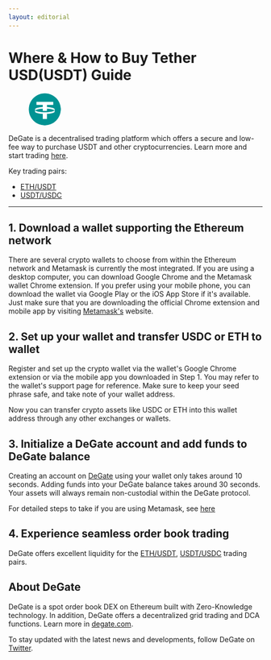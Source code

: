 ```yaml
---
layout: editorial
---
```


# Where & How to Buy Tether USD(USDT) Guide

<figure><img src="../.gitbook/assets/USDT.png" alt="USDT" width="64" style="border-radius: 50%;"><figcaption></figcaption></figure>

DeGate is a decentralised trading platform which offers a secure and low-fee way to purchase USDT and other cryptocurrencies. Learn more and start trading [here](https://app.degate.com/trade/USDC/0xdac17f958d2ee523a2206206994597c13d831ec7?utm_source=howtobuy).&#x20;

Key trading pairs:

* [ETH/USDT](https://app.degate.com/trade/0xdac17f958d2ee523a2206206994597c13d831ec7/ETH?utm_source=howtobuy)
* [USDT/USDC](https://app.degate.com/trade/USDC/0xdac17f958d2ee523a2206206994597c13d831ec7?utm_source=howtobuy)

***

## 1. Download a wallet supporting the Ethereum network

There are several crypto wallets to choose from within the Ethereum network and Metamask is currently the most integrated. If you are using a desktop computer, you can download Google Chrome and the Metamask wallet Chrome extension. If you prefer using your mobile phone, you can download the wallet via Google Play or the iOS App Store if it's available. Just make sure that you are downloading the official Chrome extension and mobile app by visiting [Metamask's](https://metamask.io/) website.

## 2. Set up your wallet and transfer USDC or ETH to wallet

Register and set up the crypto wallet via the wallet's Google Chrome extension or via the mobile app you downloaded in Step 1. You may refer to the wallet's support page for reference. Make sure to keep your seed phrase safe, and take note of your wallet address.&#x20;

Now you can transfer crypto assets like USDC or ETH into this wallet address through any other exchanges or wallets.

## 3. Initialize a DeGate account and add funds to DeGate balance

Creating an account on [DeGate](https://app.degate.com/?utm_source=USDT_howtobuy) using your wallet only takes around 10 seconds. Adding funds into your DeGate balance takes around 30 seconds. Your assets will always remain non-custodial within the DeGate protocol.

For detailed steps to take if you are using Metamask, see [here](https://docs.degate.com/v/product_en/main-features/wallet-connectivity/metamask)

## 4. Experience seamless order book trading

DeGate offers excellent liquidity for the [ETH/USDT](https://app.degate.com/trade/0xdac17f958d2ee523a2206206994597c13d831ec7/ETH?utm_source=howtobuy), [USDT/USDC](https://app.degate.com/trade/USDC/0xdac17f958d2ee523a2206206994597c13d831ec7?utm_source=howtobuy) trading pairs.&#x20;

## About DeGate

DeGate is a spot order book DEX on Ethereum built with Zero-Knowledge technology. In addition, DeGate offers a decentralized grid trading and DCA functions. Learn more in [degate.com](https://degate.com/?utm_source=USDT_howtobuy).

To stay updated with the latest news and developments, follow DeGate on [Twitter](https://twitter.com/degatedex).
